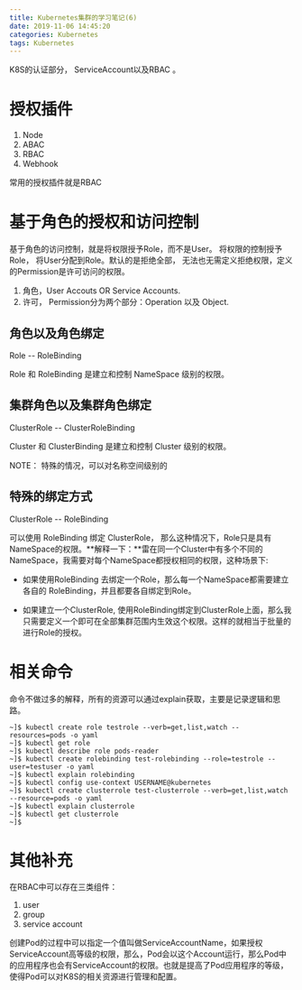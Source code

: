 ```yaml
---
title: Kubernetes集群的学习笔记(6) 
date: 2019-11-06 14:45:20
categories: Kubernetes
tags: Kubernetes
---
```


K8S的认证部分， ServiceAccount以及RBAC 。

# 授权插件

1. Node
2. ABAC
3. RBAC
4. Webhook

常用的授权插件就是RBAC

# 基于角色的授权和访问控制

基于角色的访问控制，就是将权限授予Role，而不是User。 将权限的控制授予Role， 将User分配到Role。默认的是拒绝全部， 无法也无需定义拒绝权限，定义的Permission是许可访问的权限。

1. 角色，User Accouts OR Service Accounts.
2. 许可， Permission分为两个部分：Operation 以及 Object.

## 角色以及角色绑定

Role -- RoleBinding

Role 和 RoleBinding 是建立和控制 NameSpace 级别的权限。

## 集群角色以及集群角色绑定

ClusterRole -- ClusterRoleBinding

Cluster 和 ClusterBinding 是建立和控制 Cluster 级别的权限。

NOTE： 特殊的情况，可以对名称空间级别的

## 特殊的绑定方式

ClusterRole -- RoleBinding

可以使用 RoleBinding 绑定 ClusterRole， 那么这种情况下，Role只是具有NameSpace的权限。**解释一下：**雷在同一个Cluster中有多个不同的NameSpace，我需要对每个NameSpace都授权相同的权限，这种场景下:

- 如果使用RoleBinding 去绑定一个Role，那么每一个NameSpace都需要建立各自的 RoleBinding，并且都要各自绑定到Role。

- 如果建立一个ClusterRole, 使用RoleBinding绑定到ClusterRole上面，那么我只需要定义一个即可在全部集群范围内生效这个权限。这样的就相当于批量的进行Role的授权。

# 相关命令

命令不做过多的解释，所有的资源可以通过explain获取，主要是记录逻辑和思路。

```Shell
~]$ kubectl create role testrole --verb=get,list,watch --resources=pods -o yaml
~]$ kubectl get role
~]$ kubectl describe role pods-reader
~]$ kubectl create rolebinding test-rolebinding --role=testrole --user=testuser -o yaml
~]$ kubectl explain rolebinding
~]$ kubectl config use-context USERNAME@kubernetes
~]$ kubectl create clusterrole test-clusterrole --verb=get,list,watch --resource=pods -o yaml 
~]$ kubectl explain clusterrole
~]$ kubectl get clusterrole
~]$ 
```

# 其他补充

在RBAC中可以存在三类组件：

1. user
2. group
3. service account

创建Pod的过程中可以指定一个值叫做ServiceAccountName，如果授权ServiceAccount高等级的权限，那么，Pod会以这个Account运行，那么Pod中的应用程序也会有ServiceAccount的权限。也就是提高了Pod应用程序的等级，使得Pod可以对K8S的相关资源进行管理和配置。


